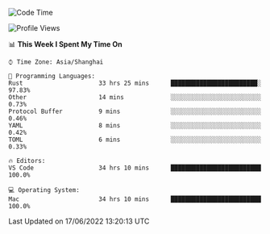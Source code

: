 <!--START_SECTION:waka-->
![Code Time](http://img.shields.io/badge/Code%20Time-1%2C405%20hrs%2052%20mins-blue)

![Profile Views](http://img.shields.io/badge/Profile%20Views-13-blue)

📊 **This Week I Spent My Time On** 

```text
⌚︎ Time Zone: Asia/Shanghai

💬 Programming Languages: 
Rust                     33 hrs 25 mins      ████████████████████████░   97.83% 
Other                    14 mins             ░░░░░░░░░░░░░░░░░░░░░░░░░   0.73% 
Protocol Buffer          9 mins              ░░░░░░░░░░░░░░░░░░░░░░░░░   0.46% 
YAML                     8 mins              ░░░░░░░░░░░░░░░░░░░░░░░░░   0.42% 
TOML                     6 mins              ░░░░░░░░░░░░░░░░░░░░░░░░░   0.33%

🔥 Editors: 
VS Code                  34 hrs 10 mins      █████████████████████████   100.0%

💻 Operating System: 
Mac                      34 hrs 10 mins      █████████████████████████   100.0%

```


 Last Updated on 17/06/2022 13:20:13 UTC
<!--END_SECTION:waka-->
